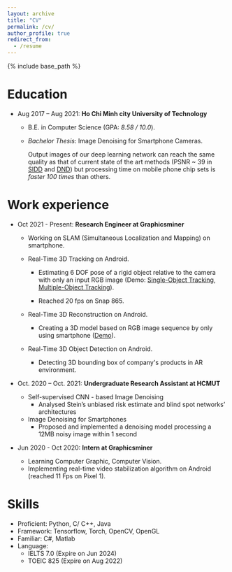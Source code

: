 ```yaml
---
layout: archive
title: "CV"
permalink: /cv/
author_profile: true
redirect_from:
  - /resume
---
```


{% include base_path %}

Education
======
* Aug 2017 – Aug 2021: **Ho Chi Minh city University of Technology**
  
  *  B.E. in Computer Science (GPA: *8.58 / 10.0*).
  * *Bachelor Thesis*: Image Denoising for Smartphone Cameras.
  
    Output images of our deep learning network can reach the same quality as that of current state of the art methods (PSNR ~ 39 in [SIDD](https://www.eecs.yorku.ca/~kamel/sidd/) and [DND](https://noise.visinf.tu-darmstadt.de/)) but processing time on mobile phone chip sets is *faster 100 times* than others.

Work experience
======

* Oct 2021 - Present: **Research Engineer at Graphicsminer**
  
  * Working on SLAM (Simultaneous Localization and Mapping) on smartphone.

  * Real-Time 3D Tracking on Android.
  
    * Estimating 6 DOF pose of a rigid object relative to the camera with only an input RGB image (Demo: [Single-Object Tracking](https://youtu.be/V0rqnS49Jmo), [Multiple-Object Tracking](https://youtu.be/zMS4lG3k6I8)).

    * Reached 20 fps on Snap 865.

  * Real-Time 3D Reconstruction on Android.
  
    * Creating a 3D model based on RGB image sequence by only using smartphone ([Demo](https://youtu.be/gPBLQ9BkSnI)).

  * Real-Time 3D Object Detection on Android.

    * Detecting 3D bounding box of company's products in AR environment.

* Oct. 2020 – Oct. 2021: **Undergraduate Research Assistant at HCMUT**
  * Self-supervised CNN - based Image Denoising
    * Analysed Stein’s unbiased risk estimate and blind spot networks’ architectures
  * Image Denoising for Smartphones
    * Proposed and implemented a denoising model processing a 12MB noisy image within 1 second

* Jun 2020 - Oct 2020: **Intern at Graphicsminer**
  
  * Learning Computer Graphic, Computer Vision.
  * Implementing real-time video stabilization algorithm on Android (reached 11 Fps on Pixel 1).
  
Skills
======

* Proficient: Python, C/ C++, Java
* Framework: Tensorflow, Torch, OpenCV, OpenGL
* Familiar: C#, Matlab
* Language:
  * IELTS 7.0 (Expire on Jun 2024)
  * TOEIC 825 (Expire on Aug 2022)

<!-- Publications
======
  Lab Installation at SIGGRAPH 22 
  <ul>{% for post in site.publications %}
    {% include archive-single-cv.html %}
  {% endfor %}</ul> -->
  

<!-- Publications
======
  <ul>{% for post in site.publications %}
    {% include archive-single-cv.html %}
  {% endfor %}</ul>
  
Talks
======
  <ul>{% for post in site.talks %}
    {% include archive-single-talk-cv.html %}
  {% endfor %}</ul> -->
  
<!-- Teaching
======
  <ul>{% for post in site.teaching %}
    {% include archive-single-cv.html %}
  {% endfor %}</ul> -->
  
<!-- Service and leadership
======
* Currently signed in to 43 different slack teams -->
